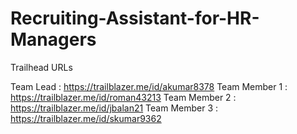 # Recruiting-Assistant-for-HR-Managers

Trailhead URLs

Team Lead     : https://trailblazer.me/id/akumar8378
Team Member 1 : https://trailblazer.me/id/roman43213
Team Member 2 : https://trailblazer.me/id/jbalan21
Team Member 3 : https://trailblazer.me/id/skumar9362
